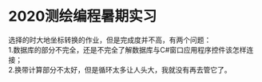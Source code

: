 # 2020测绘编程暑期实习
选择的时大地坐标转换的作业，但是完成度并不高，有两个问题：  
1.数据库的部分不完全，还是不完全了解数据库与C#窗口应用程序控件该怎样连接；  
2.换带计算部分不太好，但是循环太多让人头大，我就没有再去管它了。  

